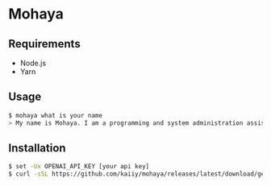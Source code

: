# Mohaya

## Requirements

- Node.js
- Yarn

## Usage

```sh
$ mohaya what is your name
> My name is Mohaya. I am a programming and system administration assistant. How can I assist you today? 
```

## Installation

```sh
$ set -Ux OPENAI_API_KEY [your api key]
$ curl -sSL https://github.com/kaiiy/mohaya/releases/latest/download/get.sh | bash
```
